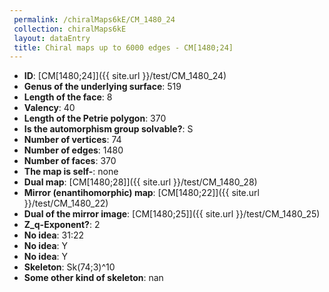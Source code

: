 ```yaml
--- 
 permalink: /chiralMaps6kE/CM_1480_24 
 collection: chiralMaps6kE
 layout: dataEntry
 title: Chiral maps up to 6000 edges - CM[1480;24]
---
```


- **ID**: [CM[1480;24]]({{ site.url }}/test/CM_1480_24)
- **Genus of the underlying surface**: 519
- **Length of the face**: 8
- **Valency**: 40
- **Length of the Petrie polygon**: 370
- **Is the automorphism group solvable?**: S
- **Number of vertices**: 74
- **Number of edges**: 1480
- **Number of faces**: 370
- **The map is self-**: none
- **Dual map**: [CM[1480;28]]({{ site.url }}/test/CM_1480_28)
- **Mirror (enantihomorphic) map**: [CM[1480;22]]({{ site.url }}/test/CM_1480_22)
- **Dual of the mirror image**: [CM[1480;25]]({{ site.url }}/test/CM_1480_25)
- **Z_q-Exponent?**: 2
- **No idea**:  31:22
- **No idea**: Y
- **No idea**: Y
- **Skeleton**: Sk(74;3)^10
- **Some other kind of skeleton**: nan
